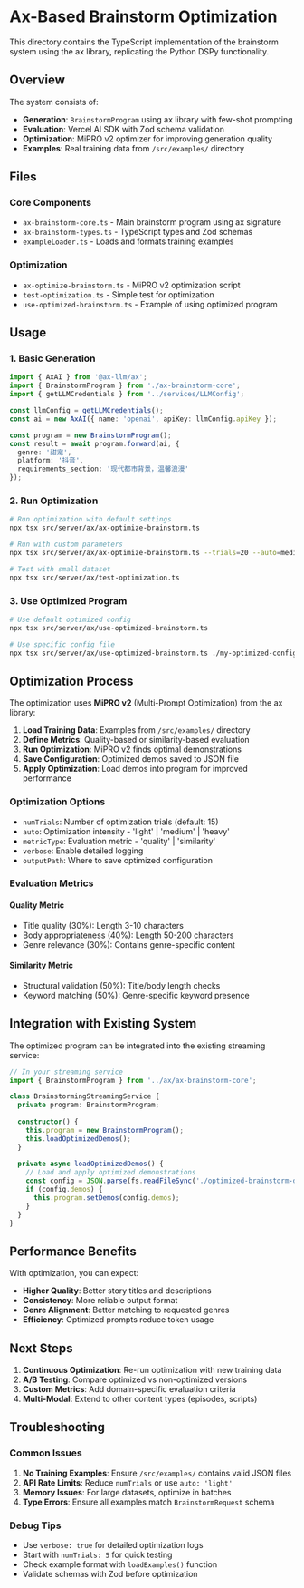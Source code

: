 # Ax-Based Brainstorm Optimization

This directory contains the TypeScript implementation of the brainstorm system using the ax library, replicating the Python DSPy functionality.

## Overview

The system consists of:
- **Generation**: `BrainstormProgram` using ax library with few-shot prompting
- **Evaluation**: Vercel AI SDK with Zod schema validation
- **Optimization**: MiPRO v2 optimizer for improving generation quality
- **Examples**: Real training data from `/src/examples/` directory

## Files

### Core Components

- `ax-brainstorm-core.ts` - Main brainstorm program using ax signature
- `ax-brainstorm-types.ts` - TypeScript types and Zod schemas
- `exampleLoader.ts` - Loads and formats training examples

### Optimization

- `ax-optimize-brainstorm.ts` - MiPRO v2 optimization script
- `test-optimization.ts` - Simple test for optimization
- `use-optimized-brainstorm.ts` - Example of using optimized program

## Usage

### 1. Basic Generation

```typescript
import { AxAI } from '@ax-llm/ax';
import { BrainstormProgram } from './ax-brainstorm-core';
import { getLLMCredentials } from '../services/LLMConfig';

const llmConfig = getLLMCredentials();
const ai = new AxAI({ name: 'openai', apiKey: llmConfig.apiKey });

const program = new BrainstormProgram();
const result = await program.forward(ai, {
  genre: '甜宠',
  platform: '抖音',
  requirements_section: '现代都市背景，温馨浪漫'
});
```

### 2. Run Optimization

```bash
# Run optimization with default settings
npx tsx src/server/ax/ax-optimize-brainstorm.ts

# Run with custom parameters
npx tsx src/server/ax/ax-optimize-brainstorm.ts --trials=20 --auto=medium --verbose

# Test with small dataset
npx tsx src/server/ax/test-optimization.ts
```

### 3. Use Optimized Program

```bash
# Use default optimized config
npx tsx src/server/ax/use-optimized-brainstorm.ts

# Use specific config file
npx tsx src/server/ax/use-optimized-brainstorm.ts ./my-optimized-config.json
```

## Optimization Process

The optimization uses **MiPRO v2** (Multi-Prompt Optimization) from the ax library:

1. **Load Training Data**: Examples from `/src/examples/` directory
2. **Define Metrics**: Quality-based or similarity-based evaluation
3. **Run Optimization**: MiPRO v2 finds optimal demonstrations
4. **Save Configuration**: Optimized demos saved to JSON file
5. **Apply Optimization**: Load demos into program for improved performance

### Optimization Options

- `numTrials`: Number of optimization trials (default: 15)
- `auto`: Optimization intensity - 'light' | 'medium' | 'heavy'
- `metricType`: Evaluation metric - 'quality' | 'similarity'
- `verbose`: Enable detailed logging
- `outputPath`: Where to save optimized configuration

### Evaluation Metrics

#### Quality Metric
- Title quality (30%): Length 3-10 characters
- Body appropriateness (40%): Length 50-200 characters  
- Genre relevance (30%): Contains genre-specific content

#### Similarity Metric
- Structural validation (50%): Title/body length checks
- Keyword matching (50%): Genre-specific keyword presence

## Integration with Existing System

The optimized program can be integrated into the existing streaming service:

```typescript
// In your streaming service
import { BrainstormProgram } from '../ax/ax-brainstorm-core';

class BrainstormingStreamingService {
  private program: BrainstormProgram;
  
  constructor() {
    this.program = new BrainstormProgram();
    this.loadOptimizedDemos();
  }
  
  private async loadOptimizedDemos() {
    // Load and apply optimized demonstrations
    const config = JSON.parse(fs.readFileSync('./optimized-brainstorm-demos.json', 'utf8'));
    if (config.demos) {
      this.program.setDemos(config.demos);
    }
  }
}
```

## Performance Benefits

With optimization, you can expect:
- **Higher Quality**: Better story titles and descriptions
- **Consistency**: More reliable output format
- **Genre Alignment**: Better matching to requested genres
- **Efficiency**: Optimized prompts reduce token usage

## Next Steps

1. **Continuous Optimization**: Re-run optimization with new training data
2. **A/B Testing**: Compare optimized vs non-optimized versions
3. **Custom Metrics**: Add domain-specific evaluation criteria
4. **Multi-Modal**: Extend to other content types (episodes, scripts)

## Troubleshooting

### Common Issues

1. **No Training Examples**: Ensure `/src/examples/` contains valid JSON files
2. **API Rate Limits**: Reduce `numTrials` or use `auto: 'light'`
3. **Memory Issues**: For large datasets, optimize in batches
4. **Type Errors**: Ensure all examples match `BrainstormRequest` schema

### Debug Tips

- Use `verbose: true` for detailed optimization logs
- Start with `numTrials: 5` for quick testing
- Check example format with `loadExamples()` function
- Validate schemas with Zod before optimization 